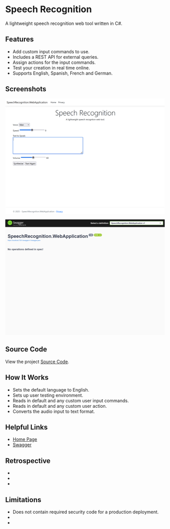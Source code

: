 # Speech Recognition
A lightweight speech recognition web tool written in C#.

## Features
- Add custom input commands to use.
- Includes a REST API for external queries.
- Assign actions for the input commands.
- Test your creation in real time online.
- Supports English, Spanish, French and German.

## Screenshots 
![Home Page Screenshot](Media/Screenshots/HomePage.png)

![Swagger Screenshot](Media/Screenshots/SwaggerPage.png)

## Source Code
View the project [Source Code](https://github.com/hayes0278/Speech-Recognition).

## How It Works
- Sets the default language to English.
- Sets up user testing environment.
- Reads in default and any custom user input commands.
- Reads in default and any custom user action.
- Converts the audio input to text format.

## Helpful Links
- [Home Page](https://localhost:7201/)
- [Swagger](https://localhost:7201/swagger)

## Retrospective
- 
- 
- 

## Limitations
- Does not contain required security code for a production deployment.
- 
- 